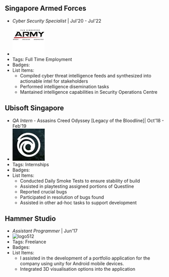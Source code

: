 ## Singapore Armed Forces
- *Cyber Security Specialist* | Jul'20 - Jul'22
- ![logo512](../assets/saf.png)
- Tags: Full Time Employment
- Badges:
- List Items:
  - Compiled cyber threat intelligence feeds and synthesized into actionable intel for stakeholders 
  - Performed intelligence disemination tasks
  - Mantained intelligence capabilities in Security Operations Centre

## Ubisoft Singapore
- *QA Intern* - Assasins Creed Odyssey [Legacy of the Bloodline]| Oct'18 - Feb'19
- ![logo512](../assets/ubisoft.png)
- Tags: Internships
- Badges:
- List Items:
  - Conducted Daily Smoke Tests to ensure stability of build
  - Assisted in playtesting assigned portions of Questline
  - Reported crucial bugs
  - Participated in resolution of bugs found
  - Assisted in other ad-hoc tasks to support development

## Hammer Studio
- *Assistant Programmer* | Jun'17
- ![logo512](../assets/logo512.png)
- Tags: Freelance
- Badges:
- List Items:
  - I assisted in the development of a portfolio application for the company using unity for Android mobile devices.
  - Integrated 3D visualisation options into the application